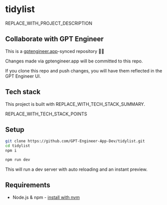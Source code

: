 # tidylist

REPLACE_WITH_PROJECT_DESCRIPTION

## Collaborate with GPT Engineer

This is a [gptengineer.app](https://gptengineer.app)-synced repository 🌟🤖

Changes made via gptengineer.app will be committed to this repo.

If you clone this repo and push changes, you will have them reflected in the GPT Engineer UI.

## Tech stack

This project is built with REPLACE_WITH_TECH_STACK_SUMMARY.

REPLACE_WITH_TECH_STACK_POINTS

## Setup

```sh
git clone https://github.com/GPT-Engineer-App-Dev/tidylist.git
cd tidylist
npm i
```

```sh
npm run dev
```

This will run a dev server with auto reloading and an instant preview.

## Requirements

- Node.js & npm - [install with nvm](https://github.com/nvm-sh/nvm#installing-and-updating)
